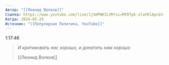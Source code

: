 ```yaml
---
Автор: "[[Леонид Волков]]"
Ссылка: https://www.youtube.com/live/1jSHPWKILVM?si=MtRfpk-xlaYKlApc&t=4666
Когда: 2024-05-29
Источник: "[[Популярная Политика, YouTube]]"
---
```

1:17:46
> *И критиковать нас хорошо, и донатить нам хорошо*
> 
> [[Леонид Волков]]
